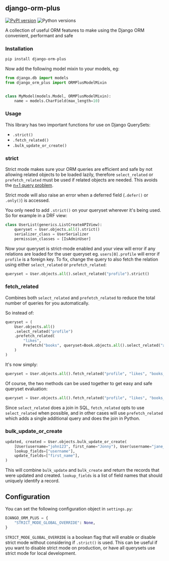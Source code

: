 ## django-orm-plus
[![PyPI version](https://badge.fury.io/py/django-orm-plus.svg)](https://badge.fury.io/py/django-orm-plus)
![Python versions](https://img.shields.io/pypi/pyversions/django-orm-plus.svg?style=flat-square&label=Python%20Versions)

A collection of useful ORM features to make using the Django ORM convenient,
performant and safe

### Installation

```bash
pip install django-orm-plus
```

Now add the following model mixin to your models, eg:

```python
from django.db import models
from django_orm_plus import ORMPlusModelMixin


class MyModel(models.Model, ORMPlusModelMixin):
    name = models.CharField(max_length=10)
```

### Usage

This library has two important functions for use on Django QuerySets:
- `.strict()`
- `.fetch_related()`
- `.bulk_update_or_create()`

### strict
Strict mode makes sure your ORM queries are efficient and safe by not allowing
related objects to be loaded lazily, therefore `select_related`
or `prefetch_related` must be used if related objects are needed. This avoids
the [n+1 query problem](https://scoutapm.com/blog/django-and-the-n1-queries-problem).

Strict mode will also raise an error when a deferred field (`.defer()` or `.only()`)
is accessed.

You only need to add `.strict()` on your queryset wherever it's being used.
So for example in a DRF view:

```python
class UserList(generics.ListCreateAPIView):
    queryset = User.objects.all().strict()
    serializer_class = UserSerializer
    permission_classes = [IsAdminUser]
```

Now your queryset is strict-mode enabled and your view will error if any relations
are loaded for the user queryset eg. `users[0].profile` will error if `profile` is a foreign key.
To fix, change the query to also fetch the relation using either `select_related` or `prefetch_related`:

```python
queryset = User.objects.all().select_related("profile").strict()
```

### fetch_related
Combines both `select_related` and `prefetch_related`
to reduce the total number of queries for you automatically.

So instead of:
```python
queryset = (
    User.objects.all()
    .select_related("profile")
    .prefetch_related(
        "likes",
        Prefetch("books", queryset=Book.objects.all().select_related("author")),
    )
)
```

It's now simply:
```python
queryset = User.objects.all().fetch_related("profile", "likes", "books__author")
```

Of course, the two methods can be used together to get easy and safe queryset evaluation:
```python
queryset = User.objects.all().fetch_related("profile", "likes", "books__author").strict()
```

Since `select_related` does a join in SQL, `fetch_related` opts to use `select_related`
when possible, and in other cases will use `prefetch_related` which adds a single additional
query and does the join in Python.


### bulk_update_or_create
```python
updated, created = User.objects.bulk_update_or_create(
    [User(username="john123", first_name="Jonny"), User(username="jane_doe", first_name="Alexa")],
    lookup_fields=["username"],
    update_fields=["first_name"],
)
```

This will combine `bulk_update` and `bulk_create` and return the records that were
updated and created. `lookup_fields` is a list of field names that should uniquely
identify a record.

## Configuration

You can set the following configuration object in `settings.py`:

```python
DJANGO_ORM_PLUS = {
    "STRICT_MODE_GLOBAL_OVERRIDE": None,
}
```

`STRICT_MODE_GLOBAL_OVERRIDE` is a boolean flag that will enable or disable strict
mode without considering if `.strict()` is used. This can be useful if you want to
disable strict mode on production, or have all querysets use strict mode for local development.
